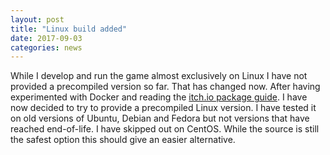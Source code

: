 ```yaml
---
layout: post
title: "Linux build added"
date: 2017-09-03
categories: news
---
```

While I develop and run the game almost exclusively on Linux I have not provided a precompiled version so far. That has changed now. After having experimented with Docker and reading the [itch.io package guide](https://itch.io/docs/itch/integrating/platforms/linux.html). I have now decided to try to provide a precompiled Linux version. I have tested it on old versions of Ubuntu, Debian and Fedora but not versions that have reached end-of-life. I have skipped out on CentOS. While the source is still the safest option this should give an easier alternative.
